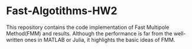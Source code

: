 # Fast-Algotithms-HW2

This repository contains the code implementation of Fast Multipole Method(FMM) and results. Although the performance is far from the well-written ones in MATLAB or Julia, it highlights the basic ideas of FMM.
